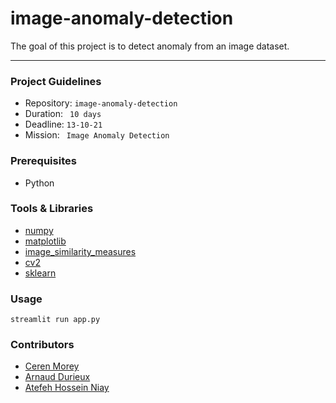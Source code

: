 # image-anomaly-detection
The goal of this project is to detect anomaly from an image dataset.

-------------------------------------------------------------------------------
### Project Guidelines
* Repository: ``` image-anomaly-detection ```
* Duration: ``` 10 days```
* Deadline: ```13-10-21```
* Mission: ``` Image Anomaly Detection```


### Prerequisites
* Python

### Tools & Libraries
* [numpy](https://numpy.org/)
* [matplotlib](https://matplotlib.org/)
* [image_similarity_measures](https://pypi.org/project/image-similarity-measures/)
* [cv2](https://pypi.org/project/opencv-python/)
* [sklearn](https://scikit-learn.org/stable/)

### Usage
```streamlit run app.py```

### Contributors
* [Ceren Morey](https://github.com/c-morey)
* [Arnaud Durieux](https://github.com/Pablousse)
* [Atefeh Hossein Niay](https://github.com/atefehhosseinniay)




